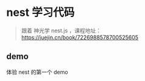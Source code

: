 # nest 学习代码

> 跟着 神光学 nest.js ，课程地址：https://juejin.cn/book/7226988578700525605

## demo

体验 nest 的第一个 demo
